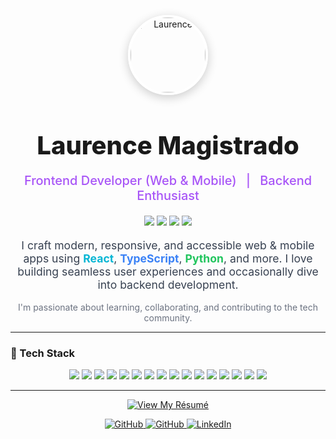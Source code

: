 <!-- About Me - Laurence Magistrado -->

<p align="center">
  <img src="readme-files/mypic.jpg" alt="Laurence" width="120" style="border-radius: 50%; border: 4px solid #fff; box-shadow: 0 4px 16px rgba(0,0,0,0.2); object-fit: cover;">
</p>

<h1 align="center" style="font-size:2.5rem; font-weight:800; margin-bottom:0.5em;">
  Laurence Magistrado
</h1>

<p align="center" style="font-size:1.25rem; color:#a855f7; font-weight:500;">
  Frontend Developer (Web & Mobile) <span style="margin:0 0.5em;">|</span> Backend Enthusiast
</p>

<p align="center">
  <img src="https://img.shields.io/badge/React-20232A?style=for-the-badge&logo=react&logoColor=61DAFB" />
  <img src="https://img.shields.io/badge/Node.js-339933?style=for-the-badge&logo=nodedotjs&logoColor=white" />
  <img src="https://img.shields.io/badge/Mobile-3DDC84?style=for-the-badge&logo=android&logoColor=white" />
  <img src="https://img.shields.io/badge/Web-4285F4?style=for-the-badge&logo=google-chrome&logoColor=white" />
</p>

<p align="center" style="font-size:1.1rem; color:#374151;">
  I craft modern, responsive, and accessible web & mobile apps using <b style="color:#06b6d4;">React</b>, <b style="color:#3b82f6;">TypeScript</b>, <b style="color:#22c55e;">Python</b>, and more. I love building seamless user experiences and occasionally dive into backend development.
</p>

<p align="center" style="color:#6b7280;">
  I'm passionate about learning, collaborating, and contributing to the tech community.
</p>

---

### 🚀 Tech Stack

<p align="center">
  <img src="https://img.shields.io/badge/HTML-E34F26?style=flat&logo=html5&logoColor=white" />
  <img src="https://img.shields.io/badge/CSS-1572B6?style=flat&logo=css3&logoColor=white" />
  <img src="https://img.shields.io/badge/JavaScript-F7DF1E?style=flat&logo=javascript&logoColor=black" />
  <img src="https://img.shields.io/badge/TypeScript-3178C6?style=flat&logo=typescript&logoColor=white" />
  <img src="https://img.shields.io/badge/React-20232A?style=flat&logo=react&logoColor=61DAFB" />
  <img src="https://img.shields.io/badge/Next.js-000?style=flat&logo=nextdotjs&logoColor=white" />
  <img src="https://img.shields.io/badge/Redux-593D88?style=flat&logo=redux&logoColor=white" />
  <img src="https://img.shields.io/badge/Python-3776AB?style=flat&logo=python&logoColor=white" />
  <img src="https://img.shields.io/badge/Flask-000?style=flat&logo=flask&logoColor=white" />
  <img src="https://img.shields.io/badge/MySQL-4479A1?style=flat&logo=mysql&logoColor=white" />
  <img src="https://img.shields.io/badge/React_Native-20232A?style=flat&logo=react&logoColor=61DAFB" />
  <img src="https://img.shields.io/badge/Expo-000020?style=flat&logo=expo&logoColor=white" />
  <img src="https://img.shields.io/badge/Node.js-339933?style=flat&logo=nodedotjs&logoColor=white" />
  <img src="https://img.shields.io/badge/Tailwind_CSS-38B2AC?style=flat&logo=tailwind-css&logoColor=white" />
  <img src="https://img.shields.io/badge/Bootstrap-7952B3?style=flat&logo=bootstrap&logoColor=white" />
  <img src="https://img.shields.io/badge/GitHub-181717?style=flat&logo=github&logoColor=white" />
</p>

---

<p align="center">
  <a href="https://laurencemagistrado.jobs180.com/" target="_blank">
    <img src="https://img.shields.io/badge/View%20My%20Résumé-06b6d4?style=for-the-badge&logo=readme&logoColor=white" alt="View My Résumé" />
  </a>
</p>

<p align="center">
    <a href="https://github.com/laurence-mgst" target="_blank">
    <img src="https://img.shields.io/badge/GitHub-181717?style=for-the-badge&logo=github&logoColor=white" alt="GitHub" />
  </a>
  <a href="https://github.com/laurencemgst" target="_blank">
    <img src="https://img.shields.io/badge/GitHub-181717?style=for-the-badge&logo=github&logoColor=white" alt="GitHub" />
  </a>
  <a href="https://www.linkedin.com/in/laurence-magistrado/" target="_blank">
    <img src="https://img.shields.io/badge/LinkedIn-0A66C2?style=for-the-badge&logo=linkedin&logoColor=white" alt="LinkedIn" />
  </a>
</p>
